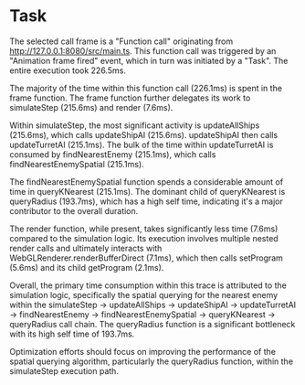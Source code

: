 # Task
The selected call frame is a "Function call" originating from http://127.0.0.1:8080/src/main.ts. This function call was triggered by an "Animation frame fired" event, which in turn was initiated by a "Task". The entire execution took 226.5ms.

The majority of the time within this function call (226.1ms) is spent in the frame function. The frame function further delegates its work to simulateStep (215.6ms) and render (7.6ms).

Within simulateStep, the most significant activity is updateAllShips (215.6ms), which calls updateShipAI (215.6ms). updateShipAI then calls updateTurretAI (215.1ms). The bulk of the time within updateTurretAI is consumed by findNearestEnemy (215.1ms), which calls findNearestEnemySpatial (215.1ms).

The findNearestEnemySpatial function spends a considerable amount of time in queryKNearest (215.1ms). The dominant child of queryKNearest is queryRadius (193.7ms), which has a high self time, indicating it's a major contributor to the overall duration.

The render function, while present, takes significantly less time (7.6ms) compared to the simulation logic. Its execution involves multiple nested render calls and ultimately interacts with WebGLRenderer.renderBufferDirect (7.1ms), which then calls setProgram (5.6ms) and its child getProgram (2.1ms).

Overall, the primary time consumption within this trace is attributed to the simulation logic, specifically the spatial querying for the nearest enemy within the simulateStep -> updateAllShips -> updateShipAI -> updateTurretAI -> findNearestEnemy -> findNearestEnemySpatial -> queryKNearest -> queryRadius call chain. The queryRadius function is a significant bottleneck with its high self time of 193.7ms.

Optimization efforts should focus on improving the performance of the spatial querying algorithm, particularly the queryRadius function, within the simulateStep execution path.
